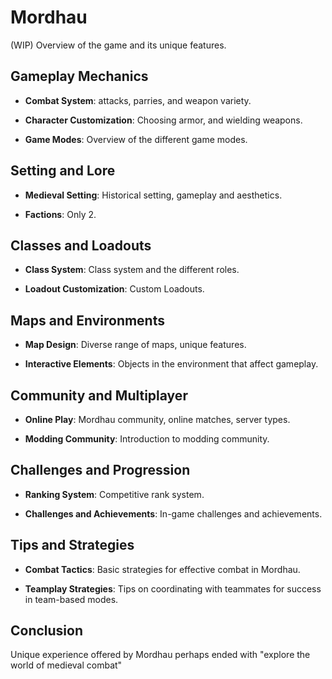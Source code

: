 # Mordhau
(WIP)
Overview of the game and its unique features.

## Gameplay Mechanics

- **Combat System**: attacks, parries, and weapon variety.

- **Character Customization**: Choosing armor, and wielding weapons.

- **Game Modes**: Overview of the different game modes.

## Setting and Lore

- **Medieval Setting**: Historical setting, gameplay and aesthetics.

- **Factions**: Only 2.

## Classes and Loadouts

- **Class System**: Class system and the different roles.

- **Loadout Customization**: Custom Loadouts.

## Maps and Environments

- **Map Design**: Diverse range of maps, unique features.

- **Interactive Elements**: Objects in the environment that affect gameplay.

## Community and Multiplayer

- **Online Play**: Mordhau community, online matches, server types.

- **Modding Community**: Introduction to modding community.

## Challenges and Progression

- **Ranking System**: Competitive rank system.

- **Challenges and Achievements**: In-game challenges and achievements.

## Tips and Strategies

- **Combat Tactics**: Basic strategies for effective combat in Mordhau.

- **Teamplay Strategies**: Tips on coordinating with teammates for success in team-based modes.

## Conclusion

Unique experience offered by Mordhau perhaps ended with "explore the world of medieval combat"
